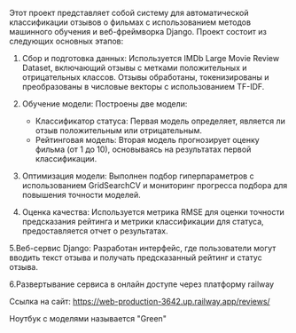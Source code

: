 Этот проект представляет собой систему для автоматической классификации отзывов о фильмах с использованием методов машинного обучения и веб-фреймворка Django. Проект состоит из следующих основных этапов:

1. Сбор и подготовка данных: Используется IMDb Large Movie Review Dataset, включающий отзывы с метками положительных и отрицательных классов. Отзывы обработаны, токенизированы и преобразованы в числовые векторы с использованием TF-IDF.

2. Обучение модели: Построены две модели:
   - Классификатор статуса: Первая модель определяет, является ли отзыв положительным или отрицательным.
   - Рейтинговая модель: Вторая модель прогнозирует оценку фильма (от 1 до 10), основываясь на результатах первой классификации.
   
3. Оптимизация модели: Выполнен подбор гиперпараметров с использованием GridSearchCV и мониторинг прогресса подбора для повышения точности моделей.

4. Оценка качества: Используется метрика RMSE для оценки точности предсказания рейтинга и метрики классификации для статуса, предоставляется отчет о результатах.

5.Веб-сервис Django: Разработан интерфейс, где пользователи могут вводить текст отзыва и получать предсказанный рейтинг и статус отзыва.

6.Развертывание сервиса в онлайн доступе через платформу railway

Ссылка на сайт: https://web-production-3642.up.railway.app/reviews/

Ноутбук с моделями называется "Green"
